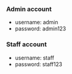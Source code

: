 ### Admin account 
- username: admin
- password: admin123
### Staff account
- username: staff
- password: staff123